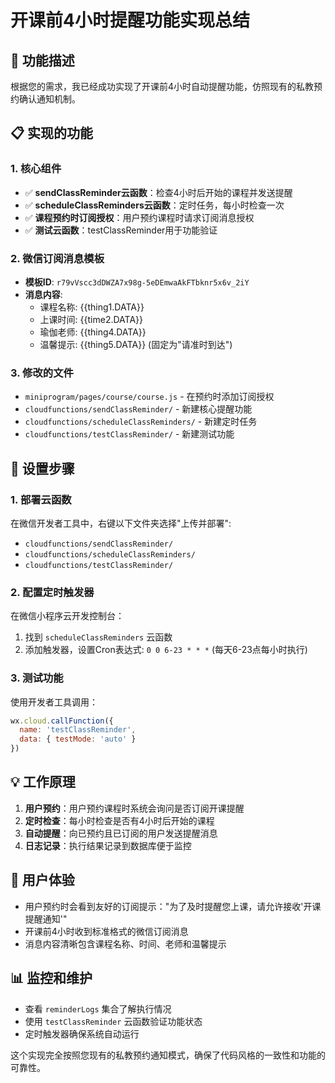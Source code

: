 # 开课前4小时提醒功能实现总结

## 🎯 功能描述

根据您的需求，我已经成功实现了开课前4小时自动提醒功能，仿照现有的私教预约确认通知机制。

## 📋 实现的功能

### 1. 核心组件
- ✅ **sendClassReminder云函数**：检查4小时后开始的课程并发送提醒
- ✅ **scheduleClassReminders云函数**：定时任务，每小时检查一次
- ✅ **课程预约时订阅授权**：用户预约课程时请求订阅消息授权
- ✅ **测试云函数**：testClassReminder用于功能验证

### 2. 微信订阅消息模板
- **模板ID**: `r79vVscc3dDWZA7x98g-5eDEmwaAkFTbknr5x6v_2iY`
- **消息内容**:
  - 课程名称: {{thing1.DATA}}
  - 上课时间: {{time2.DATA}}
  - 瑜伽老师: {{thing4.DATA}}  
  - 温馨提示: {{thing5.DATA}} (固定为"请准时到达")

### 3. 修改的文件
- `miniprogram/pages/course/course.js` - 在预约时添加订阅授权
- `cloudfunctions/sendClassReminder/` - 新建核心提醒功能
- `cloudfunctions/scheduleClassReminders/` - 新建定时任务
- `cloudfunctions/testClassReminder/` - 新建测试功能

## 🔧 设置步骤

### 1. 部署云函数
在微信开发者工具中，右键以下文件夹选择"上传并部署":
- `cloudfunctions/sendClassReminder/`
- `cloudfunctions/scheduleClassReminders/`
- `cloudfunctions/testClassReminder/`

### 2. 配置定时触发器
在微信小程序云开发控制台：
1. 找到 `scheduleClassReminders` 云函数
2. 添加触发器，设置Cron表达式: `0 0 6-23 * * *` (每天6-23点每小时执行)

### 3. 测试功能
使用开发者工具调用：
```javascript
wx.cloud.callFunction({
  name: 'testClassReminder',
  data: { testMode: 'auto' }
})
```

## 💡 工作原理

1. **用户预约**：用户预约课程时系统会询问是否订阅开课提醒
2. **定时检查**：每小时检查是否有4小时后开始的课程
3. **自动提醒**：向已预约且已订阅的用户发送提醒消息
4. **日志记录**：执行结果记录到数据库便于监控

## 🎨 用户体验

- 用户预约时会看到友好的订阅提示："为了及时提醒您上课，请允许接收'开课提醒通知'"
- 开课前4小时收到标准格式的微信订阅消息
- 消息内容清晰包含课程名称、时间、老师和温馨提示

## 📊 监控和维护

- 查看 `reminderLogs` 集合了解执行情况
- 使用 `testClassReminder` 云函数验证功能状态
- 定时触发器确保系统自动运行

这个实现完全按照您现有的私教预约通知模式，确保了代码风格的一致性和功能的可靠性。
